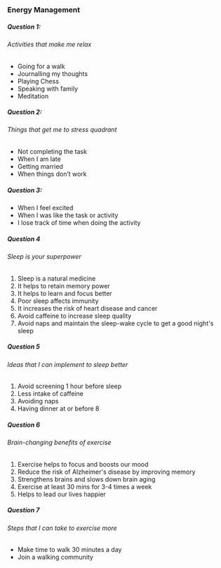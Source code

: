 ### Energy Management


##### Question 1:

###### Activities that make me relax

* Going for a walk
* Journalling my thoughts
* Playing Chess
* Speaking with family
* Meditation


##### Question 2:

###### Things that get me to stress quadrant

* Not completing the task
* When I am late
* Getting married
* When things don’t work


##### Question 3:

* When I  feel excited
* When I was like the task or activity
* I lose track of time when doing the activity


##### Question 4

###### Sleep is your superpower

1. Sleep is a natural medicine
2. It helps to retain memory power
3. It helps to learn and focus better
4. Poor sleep affects immunity
5. It increases the risk of heart disease and cancer
6. Avoid caffeine to increase sleep quality
7. Avoid naps and maintain the sleep-wake cycle to get a good night's sleep


##### Question 5

###### Ideas that I can implement to sleep better

1. Avoid screening 1 hour before sleep
2. Less intake of caffeine
3. Avoiding naps
4. Having dinner at or before 8


##### Question 6

###### Brain-changing benefits of exercise

1. Exercise helps to focus and boosts our mood
2. Reduce the risk of Alzheimer's disease by improving memory
3. Strengthens brains and slows down brain aging
4. Exercise at least 30 mins for 3-4 times a week
5. Helps to lead our lives happier


##### Question 7

###### Steps that I can take to exercise more

* Make time to walk 30 minutes a day
* Join a walking community
